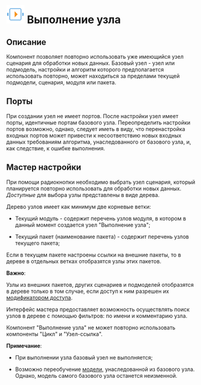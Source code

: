 # ![](../../media/app/icons/vendors/execnode.svg) Выполнение узла

## Описание

Компонент позволяет повторно использовать уже имеющийся узел сценария для обработки новых данных. Базовый узел - узел или подмодель, настройки и алгоритм которого предполагается использовать повторно, может находиться за пределами текущей подмодели, сценария, модуля или пакета.

## Порты

При создании узел не имеет портов. После настройки узел имеет порты, идентичные портам базового узла. Переопределить настройки портов возможно, однако, следует иметь в виду, что перенастройка входных портов может привести к несоответствию новых входных данных требованиям алгоритма, унаследованного от базового узла, и, как следствие, к ошибке выполнения.

## Мастер настройки

При помощи радиокнопки необходимо выбрать узел сценария, который планируется повторно использовать для обработки новых данных. *Доступные* для выбора узлы представлены в виде дерева.

Дерево узлов имеет как минимум две корневые ветки:

* Текущий модуль - содержит перечень узлов модуля, в котором в данный момент создается узел "Выполнение узла";

* Текущий пакет (наименование пакета) - содержит перечень узлов текущего пакета;

Если в текущем пакете настроены ссылки на внешние пакеты, то в дереве в отдельных ветках отобразятся узлы этих пакетов.

**Важно**:

Узлы из внешних пакетов, других сценариев и подмоделей отобразятся в дереве только в том случае, если доступ к ним разрешен их [модификатором доступа](../../scenario/access_modifier.md).

Интерфейс мастера предоставляет возможность осуществлять поиск узлов в дереве с помощью фильтров: по имени и комментарию узла.

Компонент "Выполнение узла" не может повторно использовать компоненты "Цикл" и "Узел-ссылка".

**Примечание**:

* При выполнении узла базовый узел не выполняется;

* Возможно переобучение [модели](../../scenario/training_processors.md), унаследованной из базового узла. Однако, модель самого базового узла останется неизменной.
